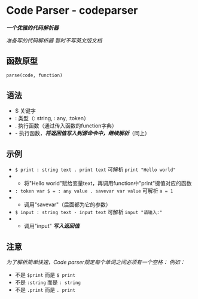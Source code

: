 # Code Parser - codeparser

***一个优雅的代码解析器***

*准备写的代码解析器*
*暂时不写英文版文档*

## 函数原型
```python
parse(code, function)
```

## 语法
- $ 关键字
- : 类型（: string, : any, :token）
- . 执行函数（通过传入函数的function字典）
- \- 执行函数，***将返回值写入到源命令中，继续解析***（同上）

## 示例

- ```$ print : string text . print text``` 可解析  ```print "Hello world"```
- - 将"Hello world"赋给变量text，再调用function中"print"键值对应的函数
- ```: token var $ = : any value . savevar var value``` 可解析 ```a = 1```
- - 调用"savevar"（后面都为它的参数）
- ```$ input : string text - input text``` 可解析 ```input "请输入:"```
- - 调用"input" ***写入返回值***

## 注意

*为了解析简单快速，Code parser规定每个单词之间必须有一个空格：*
*例如：*
- 不是 ```$print``` 而是 ```$ print```
- 不是 ```:string``` 而是 ```: string```
- 不是 ```.print``` 而是 ```. print```
